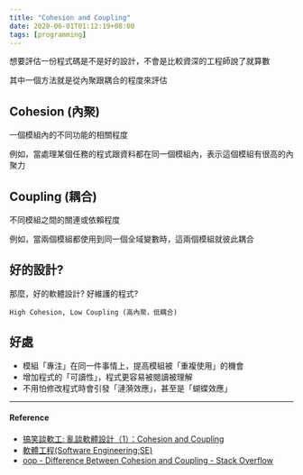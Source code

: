 ```yaml
---
title: "Cohesion and Coupling"
date: 2020-06-01T01:12:19+08:00
tags: [programming]
---
```


想要評估一份程式碼是不是好的設計，不會是比較資深的工程師說了就算數

其中一個方法就是從內聚跟耦合的程度來評估

## Cohesion (內聚)

一個模組內的不同功能的相關程度

例如，當處理某個任務的程式跟資料都在同一個模組內，表示這個模組有很高的內聚力

## Coupling (耦合)

不同模組之間的關連或依賴程度

例如，當兩個模組都使用到同一個全域變數時，這兩個模組就彼此耦合

## 好的設計?

那麼，好的軟體設計? 好維護的程式?

`High Cohesion, Low Coupling (高內聚，低耦合)`

## 好處

- 模組「專注」在同一件事情上，提高模組被「重複使用」的機會
- 增加程式的「可讀性」，程式更容易被閱讀被理解
- 不用怕修改程式時會引發「漣漪效應」，甚至是「蝴蝶效應」

---

#### Reference

- [搞笑談軟工: 亂談軟體設計（1）：Cohesion and Coupling](http://teddy-chen-tw.blogspot.com/2011/12/1.html)
- [軟體工程(Software Engineering;SE)](https://irw.ncut.edu.tw/peterju/se.html)
- [oop - Difference Between Cohesion and Coupling - Stack Overflow](https://stackoverflowcom/questions/3085285/difference-between-cohesion-and-coupling)

